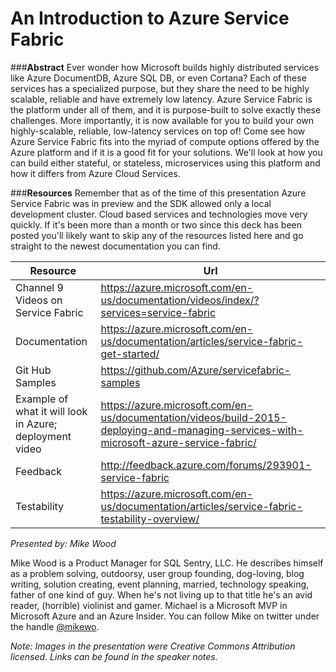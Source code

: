 An Introduction to Azure Service Fabric 
=================

###**Abstract**
Ever wonder how Microsoft builds highly distributed services like Azure DocumentDB, Azure SQL DB, or even Cortana? Each of these services has a specialized purpose, but they share the need to be highly scalable, reliable and have extremely low latency. Azure Service Fabric is the platform under all of them, and it is purpose-built to solve exactly these challenges. More importantly, it is now available for you to build your own highly-scalable, reliable, low-latency services on top of! Come see how Azure Service Fabric fits into the myriad of compute options offered by the Azure platform and if it is a good fit for your solutions. We'll look at how you can build either stateful, or stateless, microservices using this platform and how it differs from Azure Cloud Services.


###**Resources**
Remember that as of the time of this presentation Azure Service Fabric was in preview and the SDK allowed only a local development cluster. Cloud based services and technologies move very quickly. If it's been more than a month or two since this deck has been posted you'll likely want to skip any of the resources listed here and go straight to the newest documentation you can find.

| Resource | Url 
| -------- | ----
| Channel 9 Videos on Service Fabric | https://azure.microsoft.com/en-us/documentation/videos/index/?services=service-fabric
| Documentation | https://azure.microsoft.com/en-us/documentation/articles/service-fabric-get-started/
| Git Hub Samples | https://github.com/Azure/servicefabric-samples
| Example of what it will look in Azure; deployment video | https://azure.microsoft.com/en-us/documentation/videos/build-2015-deploying-and-managing-services-with-microsoft-azure-service-fabric/
| Feedback | http://feedback.azure.com/forums/293901-service-fabric
| Testability | https://azure.microsoft.com/en-us/documentation/articles/service-fabric-testability-overview/



_Presented by: Mike Wood_

Mike Wood is a Product Manager for SQL Sentry, LLC. He describes himself as a problem solving, outdoorsy, user group founding, dog-loving, blog writing, solution creating, event planning, married, technology speaking, father of one kind of guy. When he's not living up to that title he's an avid reader, (horrible) violinist and gamer. Michael is a Microsoft MVP in Microsoft Azure and an Azure Insider. You can follow Mike on twitter under the handle [@mikewo](https://twitter.com/mikewo).

_Note: Images in the presentation were Creative Commons Attribution licensed. Links can be found in the speaker notes._
